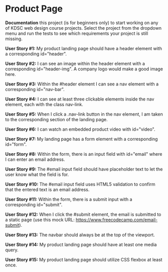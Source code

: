 # Product Page

**Documentation** this project (is for beginners only) to start working on any of KDSC web design course projects. Select the project from the dropdown menu and run the tests to see which requirements your project is still missing.

<strong>User Story #1:</strong> My product landing page should have a header element with a corresponding id="header".

<strong>User Story #2:</strong> I can see an image within the header element with a corresponding id="header-img". A company logo would make a good image here.

<strong>User Story #3:</strong> Within the #header element I can see a nav element with a corresponding id="nav-bar".

<strong>User Story #4:</strong> I can see at least three clickable elements inside the nav element, each with the class nav-link.

<strong>User Story #5:</strong> When I click a .nav-link button in the nav element, I am taken to the corresponding section of the landing page.

<strong>User Story #6:</strong> I can watch an embedded product video with id="video".

<strong>User Story #7:</strong> My landing page has a form element with a corresponding id="form".

<strong>User Story #8:</strong> Within the form, there is an input field with id="email" where I can enter an email address.

<strong>User Story #9:</strong> The #email input field should have placeholder text to let the user know what the field is for.

<strong>User Story #10:</strong> The #email input field uses HTML5 validation to confirm that the entered text is an email address.

<strong>User Story #11:</strong> Within the form, there is a submit input with a corresponding id="submit".

<strong>User Story #12:</strong> When I click the #submit element, the email is submitted to a static page (use this mock URL: https://www.freecodecamp.com/email-submit).

<strong>User Story #13:</strong> The navbar should always be at the top of the viewport.

<strong>User Story #14:</strong> My product landing page should have at least one media query.

<strong>User Story #15:</strong> My product landing page should utilize CSS flexbox at least once.
